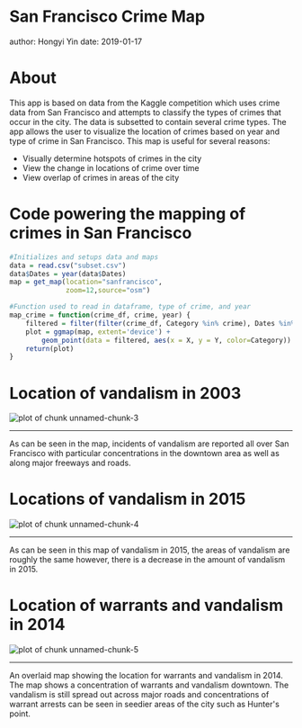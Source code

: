 San Francisco Crime Map
========================================================
author: Hongyi Yin
date: 2019-01-17

About
========================================================

This app is based on data from the Kaggle competition which uses crime data from San Francisco and attempts to classify the types of crimes that occur in the city. The data is subsetted to contain several crime types. The app allows the user to visualize the location of crimes based on year and type of crime in San Francisco. This map is useful for several reasons:
- Visually determine hotspots of crimes in the city
- View the change in locations of crime over time
- View overlap of crimes in areas of the city

Code powering the mapping of crimes in San Francisco
========================================================




```r
#Initializes and setups data and maps
data = read.csv("subset.csv")
data$Dates = year(data$Dates)
map = get_map(location="sanfrancisco",
              zoom=12,source="osm")

#Function used to read in dataframe, type of crime, and year        
map_crime = function(crime_df, crime, year) {
    filtered = filter(filter(crime_df, Category %in% crime), Dates %in% year)
    plot = ggmap(map, extent='device') + 
        geom_point(data = filtered, aes(x = X, y = Y, color=Category))
    return(plot)
}
```

Location of vandalism in 2003
========================================================

![plot of chunk unnamed-chunk-3](map_present-figure/unnamed-chunk-3-1.png) 

***

As can be seen in the map, incidents of vandalism are reported all over San Francisco with particular concentrations in the downtown area as well as along major freeways and roads.

Locations of vandalism in 2015
========================================================

![plot of chunk unnamed-chunk-4](map_present-figure/unnamed-chunk-4-1.png) 

***

As can be seen in this map of vandalism in 2015, the areas of vandalism are roughly the same however, there is a decrease in the amount of vandalism in 2015.

Location of warrants and vandalism in 2014
========================================================

![plot of chunk unnamed-chunk-5](map_present-figure/unnamed-chunk-5-1.png) 

***

An overlaid map showing the location for warrants and vandalism in 2014. The map shows a concentration of warrants and vandalism downtown. The vandalism is still spread out across major roads and concentrations of warrant arrests can be seen in seedier areas of the city such as Hunter's point.
